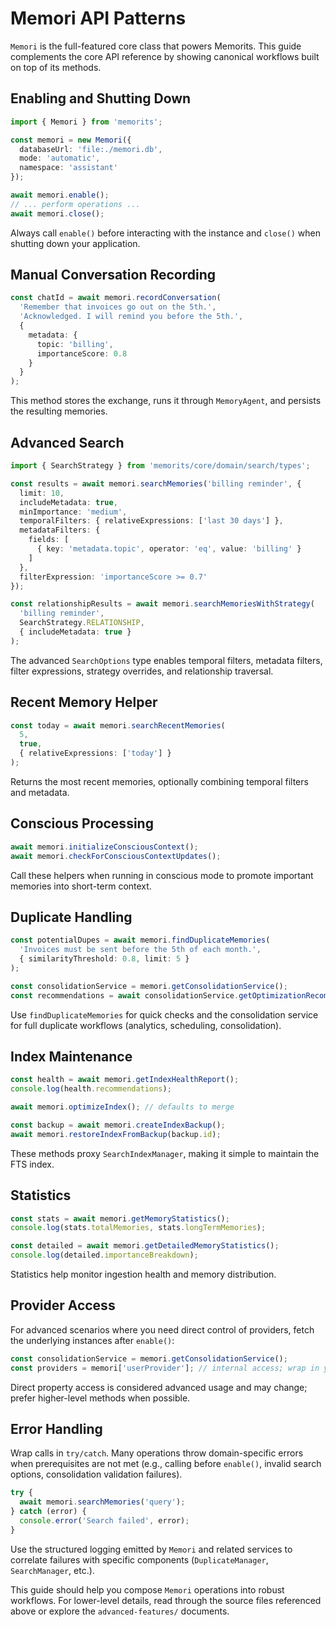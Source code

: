 # Memori API Patterns

`Memori` is the full-featured core class that powers Memorits. This guide complements the core API reference by showing canonical workflows built on top of its methods.

## Enabling and Shutting Down

```typescript
import { Memori } from 'memorits';

const memori = new Memori({
  databaseUrl: 'file:./memori.db',
  mode: 'automatic',
  namespace: 'assistant'
});

await memori.enable();
// ... perform operations ...
await memori.close();
```

Always call `enable()` before interacting with the instance and `close()` when shutting down your application.

## Manual Conversation Recording

```typescript
const chatId = await memori.recordConversation(
  'Remember that invoices go out on the 5th.',
  'Acknowledged. I will remind you before the 5th.',
  {
    metadata: {
      topic: 'billing',
      importanceScore: 0.8
    }
  }
);
```

This method stores the exchange, runs it through `MemoryAgent`, and persists the resulting memories.

## Advanced Search

```typescript
import { SearchStrategy } from 'memorits/core/domain/search/types';

const results = await memori.searchMemories('billing reminder', {
  limit: 10,
  includeMetadata: true,
  minImportance: 'medium',
  temporalFilters: { relativeExpressions: ['last 30 days'] },
  metadataFilters: {
    fields: [
      { key: 'metadata.topic', operator: 'eq', value: 'billing' }
    ]
  },
  filterExpression: 'importanceScore >= 0.7'
});

const relationshipResults = await memori.searchMemoriesWithStrategy(
  'billing reminder',
  SearchStrategy.RELATIONSHIP,
  { includeMetadata: true }
);
```

The advanced `SearchOptions` type enables temporal filters, metadata filters, filter expressions, strategy overrides, and relationship traversal.

## Recent Memory Helper

```typescript
const today = await memori.searchRecentMemories(
  5,
  true,
  { relativeExpressions: ['today'] }
);
```

Returns the most recent memories, optionally combining temporal filters and metadata.

## Conscious Processing

```typescript
await memori.initializeConsciousContext();
await memori.checkForConsciousContextUpdates();
```

Call these helpers when running in conscious mode to promote important memories into short-term context.

## Duplicate Handling

```typescript
const potentialDupes = await memori.findDuplicateMemories(
  'Invoices must be sent before the 5th of each month.',
  { similarityThreshold: 0.8, limit: 5 }
);

const consolidationService = memori.getConsolidationService();
const recommendations = await consolidationService.getOptimizationRecommendations();
```

Use `findDuplicateMemories` for quick checks and the consolidation service for full duplicate workflows (analytics, scheduling, consolidation).

## Index Maintenance

```typescript
const health = await memori.getIndexHealthReport();
console.log(health.recommendations);

await memori.optimizeIndex(); // defaults to merge

const backup = await memori.createIndexBackup();
await memori.restoreIndexFromBackup(backup.id);
```

These methods proxy `SearchIndexManager`, making it simple to maintain the FTS index.

## Statistics

```typescript
const stats = await memori.getMemoryStatistics();
console.log(stats.totalMemories, stats.longTermMemories);

const detailed = await memori.getDetailedMemoryStatistics();
console.log(detailed.importanceBreakdown);
```

Statistics help monitor ingestion health and memory distribution.

## Provider Access

For advanced scenarios where you need direct control of providers, fetch the underlying instances after `enable()`:

```typescript
const consolidationService = memori.getConsolidationService();
const providers = memori['userProvider']; // internal access; wrap in your own service for stability
```

Direct property access is considered advanced usage and may change; prefer higher-level methods when possible.

## Error Handling

Wrap calls in `try/catch`. Many operations throw domain-specific errors when prerequisites are not met (e.g., calling before `enable()`, invalid search options, consolidation validation failures).

```typescript
try {
  await memori.searchMemories('query');
} catch (error) {
  console.error('Search failed', error);
}
```

Use the structured logging emitted by `Memori` and related services to correlate failures with specific components (`DuplicateManager`, `SearchManager`, etc.).

This guide should help you compose `Memori` operations into robust workflows. For lower-level details, read through the source files referenced above or explore the `advanced-features/` documents.
